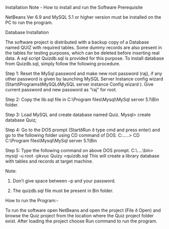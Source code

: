 Installation Note - How to install and run the Software 
Prerequisite

NetBeans Ver 6.9 and MySQL 5.1 or higher version must be installed on the PC to run the program. 

Database Installation

The software project is distributed with a backup copy of a Database named QUIZ with required tables. Some dummy records are also present in the tables for testing purposes, which can be deleted before inserting real data. A sql script Quizdb.sql is provided for this purpose.
To install database from Quizdb.sql, simply follow the following procedure.

Step 1: Reset the MySql password and make new root password (raj), if any other password is given by launching MySQL Server Instance config wizard (StartðProgramsðMySQLðMySQL server instance Config wizard ).
Give current password and new password as “raj” for root.

Step 2: Copy the lib.sql file in C:\Program files\Mysql\MySql server 5.1\Bin folder.

Step 3: Load MySQL and create database named Quiz.
Mysql> create database Quiz;

Step 4: Go to the DOS prompt (StartðRun ð type cmd and press enter) and go to the following folder using CD command of DOS.
C:\.....> CD C:\Program files\Mysql\MySql server 5.1\Bin

Step 5: Type the following command on above DOS prompt.
C:\….\bin> mysql -u root -pkvuc Quizy  <quizdb.sql
This will create a library database with tables and records at target machine.

Note:

1. Don’t give space between –p and your password.

2. The quizdb.sql  file must be present in Bin folder.


How to run the Program:-

To run the software open NetBeans and open the project (File ð Open) and browse the Quiz project from the location where the Quiz project folder exist. After loading the project choose Run command to run the program.
